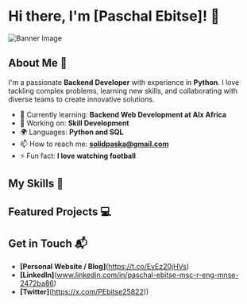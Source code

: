# Hi there, I'm [Paschal Ebitse]! 👋

![Banner Image](your_banner_image_url_here)

## About Me 🚀

I'm a passionate **Backend Developer** with experience in **Python**. I love tackling complex problems, learning new skills, and collaborating with diverse teams to create innovative solutions.

- 🌱 Currently learning: **Backend Web Development at Alx Africa**
- 🔭 Working on: **Skill Development**
- 🌍 Languages: **Python and SQL**
- 📫 How to reach me: **solidpaska@gmail.com**
- ⚡ Fun fact: **I love watching football**

## My Skills 🧠


## Featured Projects 💻


## Get in Touch 📬

- **[Personal Website / Blog]**(https://t.co/EvEz20jHVs)
- **[LinkedIn]**(www.linkedin.com/in/paschal-ebitse-msc-r-eng-mnse-2472ba86)
- **[Twitter]**(https://x.com/PEbitse25822))


